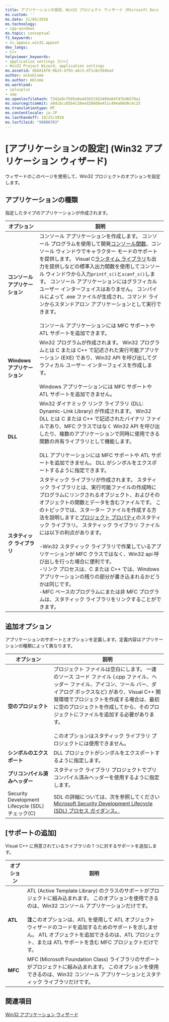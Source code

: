 ```yaml
---
title: アプリケーションの設定、Win32 プロジェクト ウィザード |Microsoft Docs
ms.custom: ''
ms.date: 11/04/2016
ms.technology:
- cpp-windows
ms.topic: conceptual
f1_keywords:
- vc.appwiz.win32.appset
dev_langs:
- C++
helpviewer_keywords:
- application settings [C++]
- Win32 Project Wizard, application settings
ms.assetid: d6b818f0-9b23-4793-a6c5-df1c8c594bad
author: mikeblome
ms.author: mblome
ms.workload:
- cplusplus
- uwp
ms.openlocfilehash: 7342e8cfb95e8e443631563499a84fd7bd6579a1
ms.sourcegitcommit: a9dcbcc85b4c28eed280d8e451c494a00d8c4c25
ms.translationtype: MT
ms.contentlocale: ja-JP
ms.lasthandoff: 10/25/2018
ms.locfileid: "50080703"
---
```

# <a name="application-settings-win-32-project-wizard"></a>[アプリケーションの設定] (Win32 アプリケーション ウィザード)

ウィザードのこのページを使用して、Win32 プロジェクトのオプションを設定します。

## <a name="application-type"></a>アプリケーションの種類

指定したタイプのアプリケーションが作成されます。

|オプション|説明|
|------------|-----------------|
|**コンソール アプリケーション**|コンソール アプリケーションを作成します。 コンソール プログラムを使用して開発[コンソール関数](https://msdn.microsoft.com/library/ms813137.aspx)、コンソール ウィンドウでキャラクター モードのサポートを提供します。 Visual C[ランタイム ライブラリ](../c-runtime-library/c-run-time-library-reference.md)も出力を提供しなどの標準入出力関数を使用してコンソール ウィンドウから入力`printf_s()`と`scanf_s()`します。 コンソール アプリケーションにはグラフィカル ユーザー インターフェイスはありません。 コンパイルによって .exe ファイルが生成され、コマンド ラインからスタンドアロン アプリケーションとして実行できます。<br /><br /> コンソール アプリケーションには MFC サポートや ATL サポートを追加できます。|
|**Windows アプリケーション**|Win32 プログラムが作成されます。 Win32 プログラムとは C または C++ で記述された実行可能アプリケーション (EXE) であり、Win32 API を呼び出してグラフィカル ユーザー インターフェイスを作成します。<br /><br /> Windows アプリケーションには MFC サポートや ATL サポートを追加できません。|
|**DLL**|Win32 ダイナミック リンク ライブラリ (DLL: Dynamic-Link Library) が作成されます。 Win32 DLL とは C または C++ で記述されたバイナリ ファイルであり、MFC クラスではなく Win32 API を呼び出したり、複数のアプリケーションで同時に使用できる関数の共有ライブラリとして機能します。<br /><br /> DLL アプリケーションには MFC サポートや ATL サポートを追加できません。 DLL がシンボルをエクスポートするように指定できます。|
|**スタティック ライブラリ**|スタティック ライブラリが作成されます。 スタティック ライブラリとは、実行可能ファイルの作成時にプログラムにリンクされるオブジェクト、およびそのオブジェクトの関数とデータを含むファイルです。 このトピックでは、スターター ファイルを作成する方法を説明しますと[プロジェクト プロパティ](../ide/property-pages-visual-cpp.md)のスタティック ライブラリ。 スタティック ライブラリ ファイルには以下の利点があります。<br /><br />-Win32 スタティック ライブラリで作業しているアプリケーションが MFC クラスではなく、Win32 api 呼び出しを行った場合に便利です。<br />-リンク プロセスは、C または C++ では、Windows アプリケーションの残りの部分が書き込まれるかどうかは同じです。<br />-MFC ベースのプログラムにまたは非 MFC プログラムは、スタティック ライブラリをリンクすることができます。|

## <a name="additional-options"></a>追加オプション

アプリケーションのサポートとオプションを定義します。定義内容はアプリケーションの種類によって異なります。

|オプション|説明|
|------------|-----------------|
|**空のプロジェクト**|プロジェクト ファイルは空白にします。 一連のソース コード ファイル (.cpp ファイル、ヘッダー ファイル、アイコン、ツール バー、ダイアログ ボックスなど) があり、Visual C++ 開発環境でプロジェクトを作成する場合は、最初に空のプロジェクトを作成してから、そのプロジェクトにファイルを追加する必要があります。<br /><br /> このオプションはスタティック ライブラリ プロジェクトには使用できません。|
|**シンボルのエクスポート**|DLL プロジェクトがシンボルをエクスポートするように指定します。|
|**プリコンパイル済みヘッダー**|スタティック ライブラリ プロジェクトでプリコンパイル済みヘッダーを使用するように指定します。|
|Security Development Lifecycle (SDL) チェック(C)|SDL の詳細については、次を参照してください[Microsoft Security Development Lifecycle (SDL) プロセス ガイダンス。](../build/reference/sdl-enable-additional-security-checks.md)|

## <a name="add-support-for"></a>[サポートの追加]

Visual C++ に用意されているライブラリの 1 つに対するサポートを追加します。

|オプション|説明|
|------------|-----------------|
|**ATL**|ATL (Active Template Library) のクラスのサポートがプロジェクトに組み込まれます。 このオプションを使用できるのは、Win32 コンソール アプリケーションだけです。<br /><br /> **注**このオプションは、ATL を使用して ATL オブジェクト ウィザードのコードを追加するためのサポートを示しません。 ATL オブジェクトを追加できるのは、ATL プロジェクト、または ATL サポートを含む MFC プロジェクトだけです。|
|**MFC**|MFC (Microsoft Foundation Class) ライブラリのサポートがプロジェクトに組み込まれます。 このオプションを使用できるのは、Win32 コンソール アプリケーションとスタティック ライブラリだけです。|

## <a name="see-also"></a>関連項目

[Win32 アプリケーション ウィザード](../windows/win32-application-wizard.md)